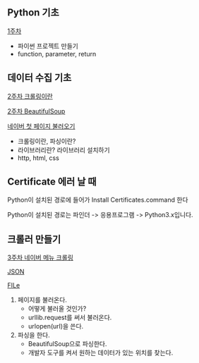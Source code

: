 ## Python 기초
[1주차](https://github.com/Kyeongrok/python_example)

* 파이썬 프로젝트 만들기
* function, parameter, return


## 데이터 수집 기초
[2주차 크롤링이란](what_is_crawling.md )

[2주차 BeautifulSoup](./bs4.md )

[네이버 첫 페이지 불러오기](./naver_first_page.md)

* 크롤링이란, 파싱이란?
* 라이브러리란? 라이브러리 설치하기
* http, html, css

## Certificate 에러 날 때
Python이 설치된 경로에 들어가 Install Certificates.command 한다

Python이 설치된 경로는 파인더 -> 응용프로그램 -> Python3.x입니다.

## 크롤러 만들기
[3주차 네이버 메뉴 크롤링](./03_naver_crawl.md)

[JSON](./json.md)

[FILe](./file.md)

1. 페이지를 불러온다.
    - 어떻게 불러올 것인가?
    - urllib.request를 써서 불러온다.
    - urlopen(url)을 쓴다.
2. 파싱을 한다.
    - BeautifulSoup으로 파싱한다.
    - 개발자 도구를 켜서 원하는 데이터가 있는 위치를 찾는다.




